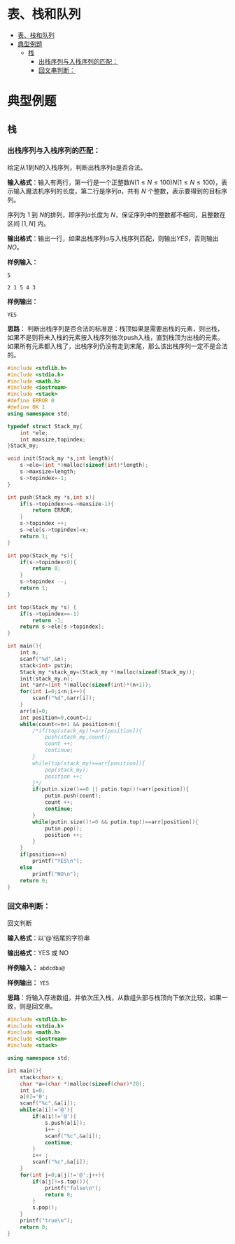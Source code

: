 # 表、栈和队列

<!-- TOC -->

- [表、栈和队列](#表栈和队列)
- [典型例题](#典型例题)
  - [栈](#栈)
    - [出栈序列与入栈序列的匹配：](#出栈序列与入栈序列的匹配)
    - [回文串判断：](#回文串判断)

<!-- /TOC -->
# 典型例题
## 栈
### 出栈序列与入栈序列的匹配：
给定从1到N的入栈序列，判断出栈序列a是否合法。

**输入格式**：输入有两行，第一行是一个正整数$N (1 \leq N \leq 100)N(1≤N≤100)$，表示输入魔法机序列的长度，第二行是序列$a$，共有 $N$ 个整数，表示要得到的目标序列。

序列为 $1$ 到 $N$的排列，即序列$a$长度为 $N$，保证序列中的整数都不相同，且整数在区间 $[1, N]$ 内。

**输出格式**：输出一行，如果出栈序列$a$与入栈序列匹配，则输出$YES$，否则输出$NO$。

**样例输入：**

`5 `

`2 1 5 4 3`

**样例输出：**

`YES`

**思路**：
判断出栈序列是否合法的标准是：栈顶如果是需要出栈的元素，则出栈，如果不是则将未入栈的元素按入栈序列依次push入栈，直到栈顶为出栈的元素。如果所有元素都入栈了，出栈序列仍没有走到末尾，那么该出栈序列一定不是合法的。

```cpp
#include <stdlib.h>
#include <stdio.h>
#include <math.h>
#include <iostream>
#include <stack>
#define ERROR 0
#define OK 1
using namespace std;

typedef struct Stack_my{
    int *ele;
    int maxsize,topindex;
}Stack_my;

void init(Stack_my *s,int length){
    s->ele=(int *)malloc(sizeof(int)*length);
    s->maxsize=length;
    s->topindex=-1;
}

int push(Stack_my *s,int x){
    if(s->topindex>=s->maxsize-1){
        return ERROR;
    }
    s->topindex ++;
    s->ele[s->topindex]=x;
    return 1;
}

int pop(Stack_my *s){
    if(s->topindex<0){
        return 0;
    }
    s->topindex --;
    return 1;
}

int top(Stack_my *s) {
    if(s->topindex==-1)
        return -1;
    return s->ele[s->topindex];
}

int main(){
    int n;
    scanf("%d",&n);
    stack<int> putin;
    Stack_my *stack_my=(Stack_my *)malloc(sizeof(Stack_my));
    init(stack_my,n);
    int *arr=(int *)malloc(sizeof(int)*(n+1));
    for(int i=0;i<n;i++){
        scanf("%d",&arr[i]);
    }
    arr[n]=0;
    int position=0,count=1;
    while(count<=n+1 && position<n){
        /*if(top(stack_my)!=arr[position]){
            push(stack_my,count);
            count ++;
            continue;
        }
        while(top(stack_my)==arr[position]){
            pop(stack_my);
            position ++;
        }*/
        if(putin.size()==0 || putin.top()!=arr[position]){
            putin.push(count);
            count ++;
            continue;
        }
        while(putin.size()!=0 && putin.top()==arr[position]){
            putin.pop();
            position ++;
        }
    }
    if(position==n)
        printf("YES\n");
    else
        printf("NO\n");
    return 0;
}
```
### 回文串判断：
回文判断

**输入格式**：以‘@’结尾的字符串

**输出格式**：YES 或 NO

**样例输入：**
`abdcdba@`

**样例输出：**
`YES`

**思路**：将输入存进数组，并依次压入栈，从数组头部与栈顶向下依次比较，如果一致，则是回文串。

```cpp
#include <stdlib.h>
#include <stdio.h>
#include <math.h>
#include <iostream>
#include <stack>

using namespace std;

int main(){
    stack<char> s;
    char *a=(char *)malloc(sizeof(char)*20);
    int i=0;
    a[0]='0';
    scanf("%c",&a[i]);
    while(a[i]!='@'){
        if(a[i]!='@'){
            s.push(a[i]);
            i++ ;
            scanf("%c",&a[i]);
            continue;
        }
        i++ ;
        scanf("%c",&a[i]);
    }
    for(int j=0;a[j]!='@';j++){
        if(a[j]!=s.top()){
            printf("false\n");
            return 0;
        }
        s.pop();
    }
    printf("true\n");
    return 0;
}

```

